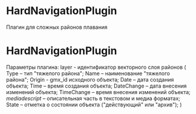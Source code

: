 HardNavigationPlugin
===============

Плагин для сложных районов плавания

HardNavigationPlugin
===============

Параметры плагина:
layer - идентификатор векторного слоя районов (
    Type – тип "тяжелого района";
    Name – наименование "тяжелого района";
    Origin - gmx_id исходного объекта;
    Date – дата создания объекта;
    Time – время создания объекта;
    DateChange – дата внесения изменений объекта;
    TimeChange – время внесения изменений объекта;
    _mediadescript_ – описательная часть в текстовом и медиа форматах;
    State – отметка о состоянии объекта ("действующий" или "архив");
)

